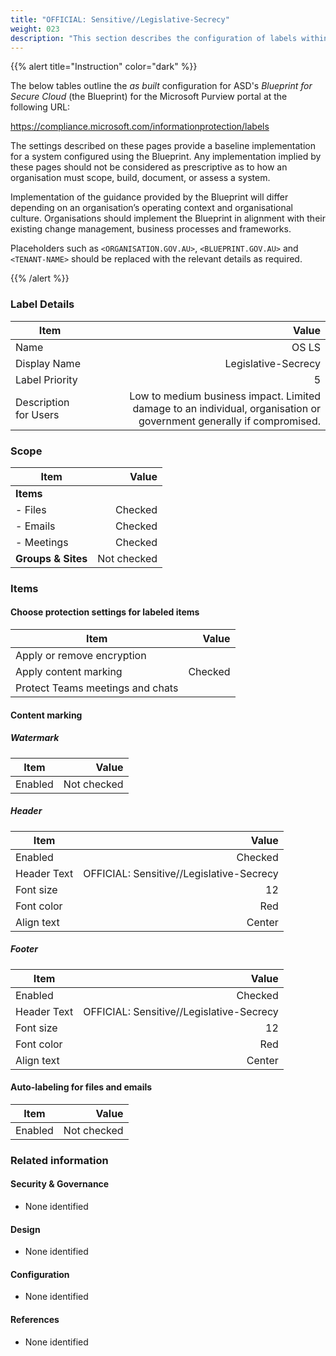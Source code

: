 ```yaml
---
title: "OFFICIAL: Sensitive//Legislative-Secrecy"
weight: 023
description: "This section describes the configuration of labels within Microsoft Purview associated with systems built according to guidance in ASD's Blueprint for Secure Cloud."
---
```


{{% alert title="Instruction" color="dark" %}}
 
The below tables outline the *as built* configuration for ASD's *Blueprint for Secure Cloud* (the Blueprint) for the Microsoft Purview portal at the following URL: 
 
https://compliance.microsoft.com/informationprotection/labels
 
The settings described on these pages provide a baseline implementation for a system configured using the Blueprint. Any implementation implied by these pages should not be considered as prescriptive as to how an organisation must scope, build, document, or assess a system.

Implementation of the guidance provided by the Blueprint will differ depending on an organisation’s operating context and organisational culture. Organisations should implement the Blueprint in alignment with their existing change management, business processes and frameworks.

Placeholders such as `<ORGANISATION.GOV.AU>`, `<BLUEPRINT.GOV.AU>` and `<TENANT-NAME>` should be replaced with the relevant details as required.
 
{{% /alert %}}

### Label Details

| Item                  |                                                                                                                Value |
| --------------------- | -------------------------------------------------------------------------------------------------------------------: |
| Name                  |                                                                                                                OS LS |
| Display Name          |                                                                                                  Legislative-Secrecy |
| Label Priority        |                                                                                                                    5 |
| Description for Users | Low to medium business impact. Limited damage to an individual, organisation or government generally if compromised. |

### Scope

| Item               |       Value |
| ------------------ | ----------: |
| **Items**          |             |
| - Files            |     Checked |
| - Emails           |     Checked |
| - Meetings         |     Checked |
| **Groups & Sites** | Not checked |

### Items

#### Choose protection settings for labeled items

| Item                             |   Value |
| -------------------------------- | ------: |
| Apply or remove encryption       |         |
| Apply content marking            | Checked |
| Protect Teams meetings and chats |         |

#### Content marking

##### Watermark

| Item    |       Value |
| ------- | ----------: |
| Enabled | Not checked |

##### Header

| Item        |                                    Value |
| ----------- | ---------------------------------------: |
| Enabled     |                                  Checked |
| Header Text | OFFICIAL: Sensitive//Legislative-Secrecy |
| Font size   |                                       12 |
| Font color  |                                      Red |
| Align text  |                                   Center |

##### Footer

| Item        |                                    Value |
| ----------- | ---------------------------------------: |
| Enabled     |                                  Checked |
| Header Text | OFFICIAL: Sensitive//Legislative-Secrecy |
| Font size   |                                       12 |
| Font color  |                                      Red |
| Align text  |                                   Center |

#### Auto-labeling for files and emails

| Item    |       Value |
| ------- | ----------: |
| Enabled | Not checked |

### Related information

#### Security & Governance

* None identified
  
#### Design

* None identified
  
#### Configuration

* None identified

#### References

* None identified